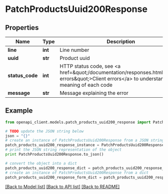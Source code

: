 # PatchProductsUuid200Response


## Properties
Name | Type | Description | Notes
------------ | ------------- | ------------- | -------------
**line** | **int** | Line number | [optional] 
**uuid** | **str** | Product uuid | [optional] 
**status_code** | **int** | HTTP status code, see &lt;a href&#x3D;\&quot;/documentation/responses.html#client-errors\&quot;&gt;Client errors&lt;/a&gt; to understand the meaning of each code | [optional] 
**message** | **str** | Message explaining the error | [optional] 

## Example

```python
from openapi_client.models.patch_products_uuid200_response import PatchProductsUuid200Response

# TODO update the JSON string below
json = "{}"
# create an instance of PatchProductsUuid200Response from a JSON string
patch_products_uuid200_response_instance = PatchProductsUuid200Response.from_json(json)
# print the JSON string representation of the object
print PatchProductsUuid200Response.to_json()

# convert the object into a dict
patch_products_uuid200_response_dict = patch_products_uuid200_response_instance.to_dict()
# create an instance of PatchProductsUuid200Response from a dict
patch_products_uuid200_response_form_dict = patch_products_uuid200_response.from_dict(patch_products_uuid200_response_dict)
```
[[Back to Model list]](../README.md#documentation-for-models) [[Back to API list]](../README.md#documentation-for-api-endpoints) [[Back to README]](../README.md)


